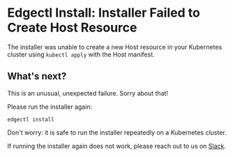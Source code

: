 # Edgectl Install: Installer Failed to Create Host Resource

The installer was unable to create a new Host resource in your Kubernetes cluster using `kubectl apply` with the Host manifest.

## What's next?

This is an unusual, unexpected failure. Sorry about that!

Please run the installer again:

```shell
edgectl install
```

Don't worry: it is safe to run the installer repeatedly on a Kubernetes cluster.

If running the installer again does not work, please reach out to us on [Slack](https://a8r.io/Slack).
